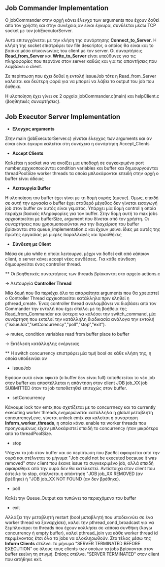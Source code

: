 ## Job Commander Implementation

Ο jobCommander στην αρχή κάνει έλεγχο των arguments που έχουν δοθεί από τον χρήστη και στην συνέχεια,αν είναι έγκυρα, συνδέεται μέσω TCP socket με τον jobExecutorServer. 

Αυτό επιτυγχάνεται με την κλήση της συνάρτησης **Connect_to_Server**. Η κλήση της socket επιστρέφει τον file descriptor, ο οποίος θα είναι και το βασικό μέσο επικοινωνίας του client με τον server. Οι συναρτήσεις **Read_from_Server** και **Write_to_Server** είναι υπεύθυνες για τις πληροφορίες που περνάνε στον server καθώς και για τις απαντήσεις που λαμβάνει ο client.

Σε περίπτωση που έχει δοθεί η εντολή issueJob τότε η Read_from_Server καλείται και δεύτερη φορά για να μπορεί να λάβει το output του job που δόθηκε.

Η υλοποίηση έχει γίνει σε 2 αρχεία jobCommander.c(main) και helpClient.c (βοηθητικές συναρτήσεις).

## Job Executor Server Implementation

- **Ελεγχος arguments**

Στην main (jobExecutorServer.c) γίνεται έλεγχος των arguments και αν είναι είναι έγκυρα καλείται στη συνέχεια η συνάρτηση Accept_Clients

- **Accept Clients**

Καλείται η socket για να ανοίξει μια υποδοχή σε συγκεκριμένο port number,αρχικοποιούνται condition variables και buffer και δημιουργούνται threadPoolSize worker threads τα οποία μπλοκάρονται επειδή στην αρχή ο buffer είναι άδειος

- **Λειτουργία Buffer**

Η υλοποίηση του buffer έχει γίνει με τη δομή ουράς (queue). Ομως, επειδή σε αυτή την εργασία ο buffer έχει σταθερό μέγεθος δεν γίνεται εισαγωγή job στον buffer αν αυτός είναι γεμάτος. Υπάρχει μία δομή control η οποία περιέχει βασικές πληροφορίες για τον buffer. Στην δομή αυτή το max jobs αρχκοποιείται με bufferSize, argument που δίνεται από τον χρήστη. Οι συναρτήσεις που χρησιμοποιούνται για την διαχείριση του buffer βρίσκονται στο queue_implementation.c και έχουν μείνει ίδιες με αυτές της πρώτης εργασίας με μικρές παραλλαγές και προσθήκες

- **Σύνδεση με Client**

Μέσα σε μία while η οποία λειτουργεί μέχρι να δοθεί exit από κάποιον client, o server κάνει accept νέες συνδέσεις. Για κάθε σύνδεση δημιουργείται ένας controller thread.

** Οι βοηθητικές συναρτήσεις των threads βρίσκονται στο αρχείο actions.c

-> Λειτουργία **Controller Thread** 

Μία δομή που θα περιέχει όλα τα απαραίτητα arguments που θα χρειαστεί ο Controller Thread αρχικοποιείται κατάλληλα πριν κληθεί η pthread_create. Ένας controller thread αναλαμβάνει να διαβάσει από τον Commander την εντολή που έχει στείλει με τη βοήθεια της Read_from_Commander και ύστερα να καλέσει την switch_command, μία συνάρτηση που εκτελεί την κατάλληλη διαδικασία ανάλογα την εντολή ("issueJob","setConcurrency","poll","stop","exit"). 

-> mutex, condition variables read from buffer place to buffer


-> Εκτέλεση κατάλληλης ενέργειας 

** H switch concurrency επιστρέφει μία τιμή bool σε κάθε κλήση της, η οποία υποδεινύει αν 

- issueJob 

Εφόσον αυτό είναι εφικτό (ο buffer δεν είναι full) τοποθετείται το νέο job στον buffer και αποστέλλεται η απάντηση στον client JOB job_XX job SUBMITTED όταν το job τοποθετηθεί επιτυχώς στον buffer.

- setConcurrency

Κάνουμε lock τoν emtx,που σχετίζεται με το concurrnecy και τα currently executing worker  threads,ενημερώνεται κατάλληλα η global μεταβλητή concurrencyLeve, γίνεται unlock emtx και καλείται η συναρτηση **Inform_worker_threads**, η οποία κάνει enable τα worker threads που προηγουμένως είχαν μπλοκάριστεί επειδή το concurrency ήταν μικρότερο από το threadPoolSize.

- stop

Ψάχνει το job στον buffer και σε περίπτωση που βρεθεί αφαιρείται από την ουρά και στέλνεται το μήνυμα "Job could not be executed because it was removed" στον client που έκανε issue το συγκεκριμένο job, αλλά επειδή αφαιρεθηκε από την ουρά δεν θα εκτελεστεί. Αντίστοιχα στον client που έστειλε το stop, στέλνεται η απάντηση "JOB job_XX REMOVED (αν βρέθηκε) ή "JOB job_XX NOT FOUND (αν δεν βρέθηκε).

- poll 

Καλέι την Queue_Output και τυπώνει τα περιεχόμενα του buffer

- exit 

Αλλάζει την μεταβλητή restart (bool μεταβλητή που υποδεικνύει σε ένα worker thread να ξαναρχίσει), καλεί την pthread_cond_broadcast για να ξεμπλοκάρει τα threads που έχουν κολλήσει σε κάποια συνθήκη (λογω concurrency ή empty buffer), καλεί pthread_join για κάθε worker thread id περιμένοντας έτσι όλα τα jobs να ολοκληρωθούν. Στο τέλος μέσω της **Inform Clients** στέλνει το μήνυμα "SERVER TERMINATED BEFORE EXECUTION" σε όλους τους clients των οποίων τα jobs βρίσκονται στον buffer εκείνη τη στιγμή. Επίσης στέλνει "SERVER TERMINATED" στον client που αιτήθηκε exit.








